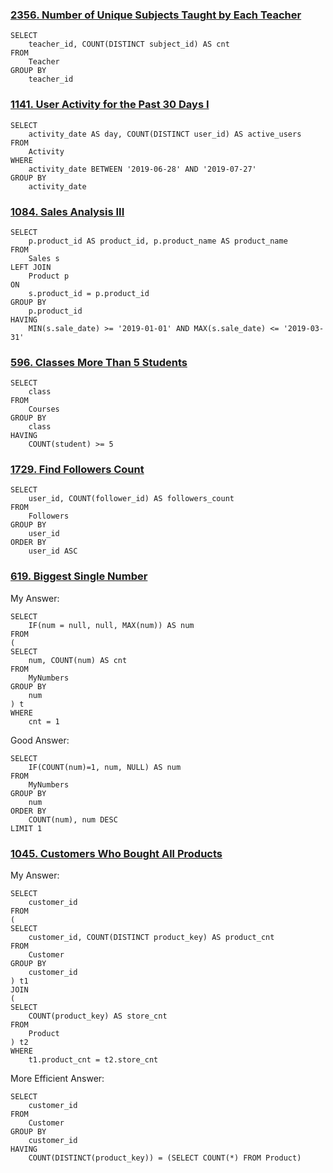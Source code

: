 ### [2356. Number of Unique Subjects Taught by Each Teacher](https://leetcode.cn/problems/number-of-unique-subjects-taught-by-each-teacher/)

```mysql
SELECT
    teacher_id, COUNT(DISTINCT subject_id) AS cnt 
FROM
    Teacher 
GROUP BY
    teacher_id
```

### [1141. User Activity for the Past 30 Days I](https://leetcode.cn/problems/user-activity-for-the-past-30-days-i/)

```mysql
SELECT
    activity_date AS day, COUNT(DISTINCT user_id) AS active_users
FROM
    Activity
WHERE
    activity_date BETWEEN '2019-06-28' AND '2019-07-27'
GROUP BY
    activity_date
```

### [1084. Sales Analysis III](https://leetcode.cn/problems/sales-analysis-iii/)

```mysql
SELECT
    p.product_id AS product_id, p.product_name AS product_name
FROM
    Sales s
LEFT JOIN
    Product p
ON
    s.product_id = p.product_id
GROUP BY
    p.product_id
HAVING
    MIN(s.sale_date) >= '2019-01-01' AND MAX(s.sale_date) <= '2019-03-31'
```

### [596. Classes More Than 5 Students](https://leetcode.cn/problems/classes-more-than-5-students/)

```mysql
SELECT
    class
FROM
    Courses
GROUP BY
    class
HAVING
    COUNT(student) >= 5
```

### [1729. Find Followers Count](https://leetcode.cn/problems/find-followers-count/)

```mysql
SELECT 
    user_id, COUNT(follower_id) AS followers_count
FROM
    Followers
GROUP BY
    user_id
ORDER BY
    user_id ASC
```

### [619. Biggest Single Number](https://leetcode.cn/problems/biggest-single-number/)

My Answer:

```mysql
SELECT
    IF(num = null, null, MAX(num)) AS num 
FROM
(
SELECT 
    num, COUNT(num) AS cnt 
FROM
    MyNumbers
GROUP BY
    num
) t
WHERE
    cnt = 1
```

Good Answer:

```mysql
SELECT 
	IF(COUNT(num)=1, num, NULL) AS num
FROM 
	MyNumbers
GROUP BY 
	num
ORDER BY 
	COUNT(num), num DESC
LIMIT 1
```

### [1045. Customers Who Bought All Products](https://leetcode.cn/problems/customers-who-bought-all-products/)

My Answer:

```mysql
SELECT
    customer_id
FROM
(
SELECT
    customer_id, COUNT(DISTINCT product_key) AS product_cnt
FROM
    Customer
GROUP BY
    customer_id
) t1
JOIN
(
SELECT
    COUNT(product_key) AS store_cnt
FROM
    Product
) t2
WHERE
    t1.product_cnt = t2.store_cnt

```

More Efficient Answer:

```mysql
SELECT
	customer_id
FROM
	Customer
GROUP BY
	customer_id
HAVING
	COUNT(DISTINCT(product_key)) = (SELECT COUNT(*) FROM Product)
```

